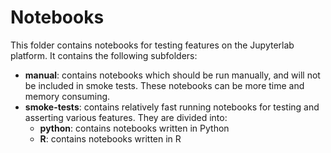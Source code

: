 # Notebooks

This folder contains notebooks for testing features on the Jupyterlab platform. It contains the following subfolders:

- **manual**: contains notebooks which should be run manually, and will not be included in smoke tests. These notebooks can be more time and memory consuming.  
- **smoke-tests**: contains relatively fast running notebooks for testing and asserting various features. They are divided into:
    - **python**: contains notebooks written in Python
    - **R**: contains notebooks written in R


